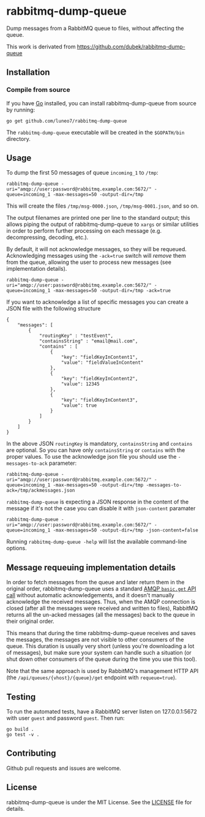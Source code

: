 # rabbitmq-dump-queue

Dump messages from a RabbitMQ queue to files, without affecting the queue.

This work is derivated from https://github.com/dubek/rabbitmq-dump-queue

## Installation

### Compile from source

If you have [Go](https://golang.org/doc/install) installed, you can install
rabbitmq-dump-queue from source by running:

```
go get github.com/luneo7/rabbitmq-dump-queue
```

The `rabbitmq-dump-queue` executable will be created in the `$GOPATH/bin`
directory.


## Usage

To dump the first 50 messages of queue `incoming_1` to `/tmp`:

    rabbitmq-dump-queue -uri="amqp://user:password@rabbitmq.example.com:5672/" -queue=incoming_1 -max-messages=50 -output-dir=/tmp

This will create the files `/tmp/msg-0000.json`, `/tmp/msg-0001.json`, and so on.

The output filenames are printed one per line to the standard output; this
allows piping the output of rabbitmq-dump-queue to `xargs` or similar utilities
in order to perform further processing on each message (e.g. decompressing,
decoding, etc.).

By default, it will not acknowledge messages, so they will be requeued.
Acknowledging messages using the `-ack=true` switch will *remove* them from the
queue, allowing the user to process new messages (see implementation details).

    rabbitmq-dump-queue -uri="amqp://user:password@rabbitmq.example.com:5672/" -queue=incoming_1 -max-messages=50 -output-dir=/tmp -ack=true

If you want to acknowledge a list of specific messages you can create a JSON file
with the following structure

    {
        "messages": [
            {
                "routingKey" : "testEvent",
                "containsString" : "email@mail.com",
                "contains" : [
                    {
                        "key": "fieldKeyInContent1",
                        "value": "fieldValueInContent"
                    },
                    {
                        "key": "fieldKeyInContent2",
                        "value": 12345
                    },
                    {
                        "key": "fieldKeyInContent3",
                        "value": true
                    }
                ]
            }
        ]
    }

In the above JSON `routingKey` is mandatory, `containsString` and `contains`
are optional. So you can have only `containsString` or `contains` with the
proper values. To use the acknowledge json file you should use the
`-messages-to-ack` parameter:

    rabbitmq-dump-queue -uri="amqp://user:password@rabbitmq.example.com:5672/" -queue=incoming_1 -max-messages=50 -output-dir=/tmp -messages-to-ack=/tmp/ackmessages.json


`rabbitmq-dump-queue` is expecting a JSON response in the content of the message
if it's not the case you can disable it with `json-content` paramater

    rabbitmq-dump-queue -uri="amqp://user:password@rabbitmq.example.com:5672/" -queue=incoming_1 -max-messages=50 -output-dir=/tmp -json-content=false

Running `rabbitmq-dump-queue -help` will list the available command-line
options.



## Message requeuing implementation details

In order to fetch messages from the queue and later return them in the original
order, rabbitmq-dump-queue uses a standard [AMQP `basic.get` API
call](https://www.rabbitmq.com/amqp-0-9-1-reference.html#basic.get) without
automatic acknowledgements, and it doesn't manually acknowledge the received
messages.  Thus, when the AMQP connection is closed (after all the messages
were received and written to files), RabbitMQ returns all the un-acked messages
(all the messages) back to the queue in their original order.

This means that during the time rabbitmq-dump-queue receives and saves the
messages, the messages are not visible to other consumers of the queue.  This
duration is usually very short (unless you're downloading a lot of messages),
but make sure your system can handle such a situation (or shut down other
consumers of the queue during the time you use this tool).

Note that the same approach is used by RabbitMQ's management HTTP API (the
`/api/queues/{vhost}/{queue}/get` endpoint with `requeue=true`).


## Testing

To run the automated tests, have a RabbitMQ server listen on 127.0.0.1:5672
with user `guest` and password `guest`.  Then run:

    go build .
    go test -v .


## Contributing

Github pull requests and issues are welcome.


## License

rabbitmq-dump-queue is under the MIT License. See the [LICENSE](LICENSE) file
for details.

